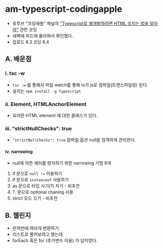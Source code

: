 # am-typescript-codingapple

- 유투브 "코딩애플" 채널의 ["Typescript로 웹개발하려면 HTML 조지는 법을 알아야"](https://www.youtube.com/watch?v=iZjfnoF784k) 관련 코딩
- 새벽에 피드에 올라와서 확인했다.
- 업로드 8.3 코딩 8.4

## A. 배운점
### i. tsc -w
- `tsc -w` 를 통해서 파일 watch를 통해 ts가 js로 컴파일(트랜스파일링) 된다.
- 설치는 `npm install -g typescript`
### ii. Element, HTMLAnchorElement
- 요러한 HTML element 에 대한 클래스가 있다.
### iii. "strictNullChecks": true
- `"strictNullChecks": true` 캄파일 옵션 null을 엄격하게 관리한다.
#### iv. narrowing
- null에 의한 에러를 방지하기 위한 narrowing 기법 6개

1. if 문으로 `null !=` 이용하기
2. if 문으로 `instanceof` 사용하기
3. as 문으로 타입 사기(?) 치기 - 비추천
4. ?. 문으로 optional chaning 사용
5. strict 모드 끄기 - 비추천

## B. 챌린지
- 한꺼번에 여러개 변환하기
- 리스트로 풀어보려고 했는데
- forEach 혹은 for (추가변수 이용) 가 답이였다.
